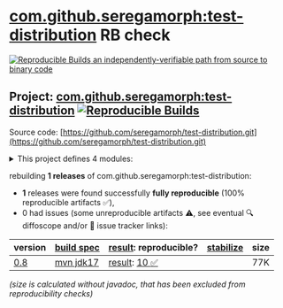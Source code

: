 [com.github.seregamorph:test-distribution](https://central.sonatype.com/artifact/com.github.seregamorph/test-distribution/versions) RB check
=======

[![Reproducible Builds](https://reproducible-builds.org/images/logos/rb.svg) an independently-verifiable path from source to binary code](https://reproducible-builds.org/)

## Project: [com.github.seregamorph:test-distribution](https://central.sonatype.com/artifact/com.github.seregamorph/test-distribution/versions) [![Reproducible Builds](https://img.shields.io/endpoint?url=https://raw.githubusercontent.com/jvm-repo-rebuild/reproducible-central/master/content/com/github/seregamorph/test-distribution/badge.json)](https://github.com/jvm-repo-rebuild/reproducible-central/blob/master/content/com/github/seregamorph/test-distribution/README.md)

Source code: [https://github.com/seregamorph/test-distribution.git](https://github.com/seregamorph/test-distribution.git)

<details><summary>This project defines 4 modules:</summary>

* [com.github.seregamorph:test-distribution](https://central.sonatype.com/artifact/com.github.seregamorph/test-distribution/overview)
* [com.github.seregamorph:test-distribution-maven-plugin](https://central.sonatype.com/artifact/com.github.seregamorph/test-distribution-maven-plugin/overview)
* [com.github.seregamorph:test-distribution-provider](https://central.sonatype.com/artifact/com.github.seregamorph/test-distribution-provider/overview)
* [com.github.seregamorph:test-distribution-spring-provider](https://central.sonatype.com/artifact/com.github.seregamorph/test-distribution-spring-provider/overview)
</details>

rebuilding **1 releases** of com.github.seregamorph:test-distribution:
- **1** releases were found successfully **fully reproducible** (100% reproducible artifacts :white_check_mark:),
- 0 had issues (some unreproducible artifacts :warning:, see eventual :mag: diffoscope and/or :memo: issue tracker links):

| version | [build spec](/BUILDSPEC.md) | [result](https://reproducible-builds.org/docs/jvm/): reproducible? | [stabilize](https://github.com/google/oss-rebuild/blob/main/cmd/stabilize/README.md) | size |
| -- | --------- | ------ | ------ | -- |
| [0.8](https://central.sonatype.com/artifact/com.github.seregamorph/test-distribution/0.8/pom) | [mvn jdk17](test-distribution-0.8.buildspec) | [result](test-distribution-0.8.buildinfo): [10 :white_check_mark: ](test-distribution-0.8.buildcompare) | | 77K |

<i>(size is calculated without javadoc, that has been excluded from reproducibility checks)</i>
